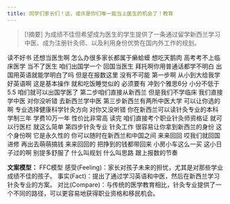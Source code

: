 ```yaml
---
title: 同学们家长们！这，或许是你们唯一能当上医生的机会了！教育 
---
```

 > [!摘要]
为成绩不佳但希望成为医生的学生提供了一条通过留学新西兰学习中医、成为注册针灸师、以及利用身份优势在国内外工作的规划。

读不好书
还想当医生啊
怎么办很多家长都属于癞蛤蟆
想吃天鹅肉
高考考不上临床医学
当不了医生
咱们出国学一个
回国当医生
拜托啊你用普通话都学不明白
出国用英语就能学明白了吗
但是在报数这里
没有不可能
第一步啊
从小到大给我学好英语啊
这是基本操作
就和吃饭睡觉似的
必须要有
冲到个雅思6分
小分不低于5.5
咱们就可以出国学医了
第二步咱们直接从新西兰
但是我们不学临床
我们直接学中医
对你没听错
去新西兰学中医
第三步新西兰有两所中医大学
可以让你选的啊
专业选择健康科学针灸方向
对你又没听错
你在新西兰可以读针灸专业的本科
学制三年
学费10万一年
性价比非常高
读完
咱们直接考个职业针灸师资格证
就可以行医栏
就这么简单
第四步针灸专业
针灸工作
很容易让你拿到新西兰的身份
这个身份啊
它是永久性的
你可以随时在新西兰和中国之间
来来回回
哎我们就回国进修
再出去萌萌搞钱
来来回回的
把挣到的钱都带回来
小房小车这么一买
这小日子过的啊
别提多舒服了
什么叫规划
什么叫思路
跟上报数的节奏

**文案模型：**
FFC模型
感受(Feeling)：家长对孩子未来的担忧，尤其是对那些学业成绩不佳的孩子。
事实(Fact)：提出了通过学习英语和中医，然后在新西兰学习针灸专业的方案。
对比(Compare)：与传统的医学教育相比，针灸专业提供了一个不同的路径，可以更容易地获得职业资格和移民机会。
